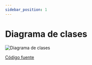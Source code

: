 ```yaml
---
sidebar_position: 1
---
```


# Diagrama de clases

![Diagrama de clases](/img/diseno/diagramas/clases/diseno-diagrama-clases.svg)

[Código fuente](/img/diseno/diagramas/clases/diseno-diagrama-clases.drawio)